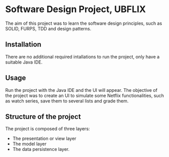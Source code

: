 # Software Design Project, UBFLIX
The aim of this project was to learn the software design principles, such as SOLID, FURPS, TDD and design patterns.

## Installation

There are no additional required intallations to run the project, only have a suitable Java IDE.

## Usage

Run the project with the Java IDE and the UI will appear. The objective of the project was to create an UI to simulate some Netflix functionalities, such as watch series, save them to several lists and grade them.

## Structure of the project

The project is composed of three layers:
- The presentation or view layer
- The model layer
- The data persistence layer.
